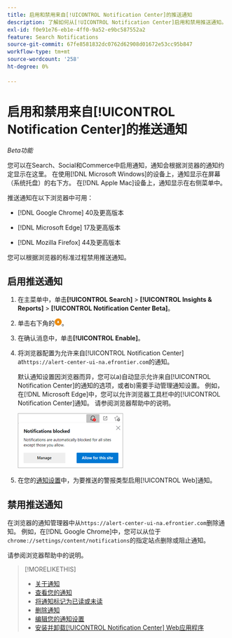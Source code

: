 ```yaml
---
title: 启用和禁用来自[!UICONTROL Notification Center]的推送通知
description: 了解如何从[!UICONTROL Notification Center]启用和禁用推送通知。
exl-id: f0e91e76-eb1e-4ff0-9a52-e9bc587552a2
feature: Search Notifications
source-git-commit: 67fe8581832dc0762d62908d01672e53cc95b847
workflow-type: tm+mt
source-wordcount: '258'
ht-degree: 0%

---
```


# 启用和禁用来自[!UICONTROL Notification Center]的推送通知

*Beta功能*

您可以在Search、Social和Commerce中启用通知，通知会根据浏览器的通知约定显示在这里。 在使用[!DNL Microsoft Windows]的设备上，通知显示在屏幕（系统托盘）的右下方。 在[!DNL Apple Mac]设备上，通知显示在右侧菜单中。

推送通知在以下浏览器中可用：

* [!DNL Google Chrome] 40及更高版本

* [!DNL Microsoft Edge] 17及更高版本

* [!DNL Mozilla Firefox] 44及更高版本

您可以根据浏览器的标准过程禁用推送通知。

## 启用推送通知

1. 在主菜单中，单击&#x200B;**[!UICONTROL Search]** > **[!UICONTROL Insights & Reports]** > **[!UICONTROL Notification Center Beta]**。

2. 单击右下角的![启用推送通知](/help/search-social-commerce/assets/notifications-push.png "启用推送通知")。

3. 在确认消息中，单击&#x200B;**[!UICONTROL Enable]**。

4. 将浏览器配置为允许来自[!UICONTROL Notification Center] at`https://alert-center-ui-na.efrontier.com`的通知。

   默认通知设置因浏览器而异，您可以a)自动显示允许来自[!UICONTROL Notification Center]的通知的选项，或者b)需要手动管理通知设置。 例如，在[!DNL Microsoft Edge]中，您可以允许浏览器工具栏中的[!UICONTROL Notification Center]通知。 请参阅浏览器帮助中的说明。

   ![在Microsoft Edge中管理通知设置的位置](/help/search-social-commerce/assets/notifications-blocked-dialog.png "在Microsoft Edge中管理通知设置的位置")

5. 在您的[通知设置](notification-edit.md)中，为要推送的警报类型启用[!UICONTROL Web]通知。

## 禁用推送通知

在浏览器的通知管理器中从`https://alert-center-ui-na.efrontier.com`删除通知。 例如，在[!DNL Google Chrome]中，您可以从位于`chrome://settings/content/notifications`的指定站点删除或阻止通知。

请参阅浏览器帮助中的说明。

>[!MORELIKETHIS]
>
>* [关于通知](/help/search-social-commerce/notifications/notification-about.md)
>* [查看您的通知](notification-view.md)
>* [将通知标记为已读或未读](notification-mark-read-unread.md)
>* [删除通知](notification-delete.md)
>* [编辑您的通知设置](notification-edit.md)
>* [安装并卸载[!UICONTROL Notification Center] Web应用程序](notification-app-install-uninstall.md)
